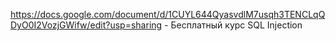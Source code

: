 https://docs.google.com/document/d/1CUYL644QyasvdlM7usqh3TENCLqQDyO0I2VozjGWifw/edit?usp=sharing - Бесплатный курс SQL Injection
